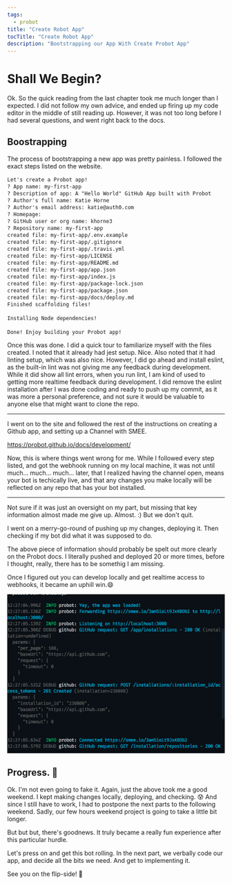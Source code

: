 ```yaml
---
tags:
  - probot
title: "Create Robot App"
tocTitle: "Create Robot App"
description: "Bootstrapping our App With Create Probot App"
---
```


# Shall We Begin?

Ok. So the quick reading from the last chapter took me much longer than I expected. I did not follow my own advice, and ended up firing up my code editor in the middle of still reading up. However, it was not too long before I had several questions, and went right back to the docs.

## Boostrapping

The process of bootstrapping a new app was pretty painless. I followed the exact steps listed on the website.

```shell
Let's create a Probot app!
? App name: my-first-app
? Description of app: A "Hello World" GitHub App built with Probot
? Author's full name: Katie Horne
? Author's email address: katie@auth0.com
? Homepage:
? GitHub user or org name: khorne3
? Repository name: my-first-app
created file: my-first-app/.env.example
created file: my-first-app/.gitignore
created file: my-first-app/.travis.yml
created file: my-first-app/LICENSE
created file: my-first-app/README.md
created file: my-first-app/app.json
created file: my-first-app/index.js
created file: my-first-app/package-lock.json
created file: my-first-app/package.json
created file: my-first-app/docs/deploy.md
Finished scaffolding files!

Installing Node dependencies!

Done! Enjoy building your Probot app!
```

Once this was done. I did a quick tour to familiarize myself with the files created. I noted that it already had jest setup. Nice. Also noted that it had linting setup, which was also nice.
However, I did go ahead and install eslint, as the built-in lint was not giving me any feedback during development. While it did show all lint errors, when you run lint, I am kind of used to getting more realtime feedback during development. I did remove the eslint installation after I was done coding and ready to push up my commit, as it was more a personal preference, and not sure it would be valuable to anyone else that might want to clone the repo.

---

I went on to the site and followed the rest of the instructions on creating a Github app, and setting up a Channel with SMEE.

<https://probot.github.io/docs/development/>

Now, this is where things went wrong for me. While I followed every step listed, and got the webhook running on my local machine, it was not until much... much... much... later, that I realized having the channel open, means your bot is techically live, and that any changes you make locally will be reflected on any repo that has your bot installed.

---

Not sure if it was just an oversight on my part, but missing that key information almost made me give up. Almost. :) But we don't quit.

I went on a merry-go-round of pushing up my changes, deploying it. Then checking if my bot did what it was supposed to do.

The above piece of information should probably be spelt out more clearly on the Probot docs. I literally pushed and deployed 20 or more times, before I thought, really, there has to be somethig I am missing.

<div class="aside">
  Once I figured out you can develop locally and get realtime access to webhooks, it became an uphill win.😄
</div>

![SMEE Open Challenge](/images/probot-02-smee-open-channel.png)

## Progress. 💪

Ok. I'm not even going to fake it. Again, just the above took me a good weekend. I kept making changes locally, deploying, and checking. 😰 And since I still have to work, I had to postpone the next parts to the following weekend. Sadly, our few hours weekend project is going to take a little bit longer.

But but but, there's goodnews. It truly became a really fun experience after this particular hurdle.

Let's press on and get this bot rolling. In the next part, we verbally code our app, and decide all the bits we need. And get to implementing it.

<div>
  See you on the flip-side! <span>🎉<span>
</div>
